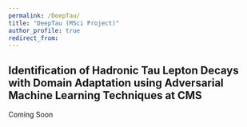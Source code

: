 ```yaml
---
permalink: /DeepTau/
title: "DeepTau (MSci Project)"
author_profile: true
redirect_from: 
---
```


## Identification of Hadronic Tau Lepton Decays with Domain Adaptation using Adversarial Machine Learning Techniques at CMS

Coming Soon